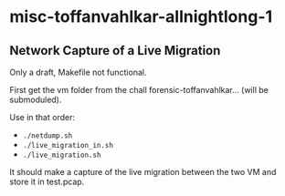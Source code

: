 # misc-toffanvahlkar-allnightlong-1
## Network Capture of a Live Migration

Only a draft, Makefile not functional.

First get the vm folder from the chall forensic-toffanvahlkar... (will be submoduled).

Use in that order:

 * `./netdump.sh`
 * `./live_migration_in.sh`
 * `./live_migration.sh`

It should make a capture of the live migration between the two VM and store it in test.pcap.
